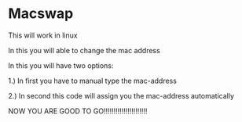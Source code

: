 # Macswap

This will work in linux


In this you will able to change the mac address

In this you will have two options:

1.) In first you have to manual type the mac-address

2.) In second this code will assign you the mac-address automatically


NOW YOU ARE GOOD TO GO!!!!!!!!!!!!!!!!!!!!!!
